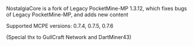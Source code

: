 NostalgiaCore is a fork of Legacy PocketMine-MP 1.3.12, which fixes bugs of Legacy PocketMine-MP, and adds new content

Supported MCPE versions: 0.7.4, 0.7.5, 0.7.6

(Special thx to GullCraft Network and DartMiner43)
